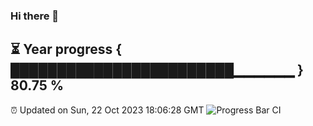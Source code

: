 ### Hi there 👋
⏳ Year progress { ████████████████████████▁▁▁▁▁▁ } 80.75 %
---
⏰ Updated on Sun, 22 Oct 2023 18:06:28 GMT
![Progress Bar CI](https://github.com/Moyi321/Moyi321/workflows/Progress%20Bar%20CI/badge.svg)
